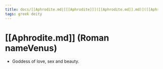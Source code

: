 ```yaml
---
title: docs/[[Aphrodite.md|[[[Aphrodite]]]([[Aphrodite.md]].md)]([[Aphrodite.md|[Aphrodite]]]([[Aphrodite.md]].md).md)]([[Aphrodite.md|[[Aphrodite]]]([[Aphrodite.md]].md)]([[Aphrodite.md|[Aphrodite]]]([[Aphrodite.md]].md).md).md) (Roman nameVenus)
tags: greek deity
---
```


# [[Aphrodite.md]] (Roman nameVenus) 
- Goddess of love, sex and beauty.